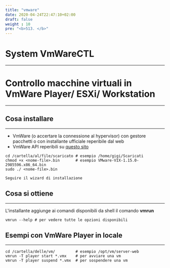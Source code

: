 ```yaml
---
title: "vmware"
date: 2020-04-24T22:47:10+02:00
draft: false
weight : 10
pre: "<b>513. </b>"
--- 
```


# System VmWareCTL

---

# Controllo macchine virtuali in VmWare Player/ ESXi/ Workstation

---

## Cosa installare

---

- VmWare (o accertare la connessione al hypervisor) con gestore pacchetti o con installante ufficiale reperibile dal web
- VmWare API reperibili su [questo sito](https://www.vmware.com/support/developer/vix-api/)

```
cd /cartella/al/file/scaricato # esempio /home/gigi/Scaricati
chmod +x <nome-file>.bin       # esempio VMware-VIX-1.15.0-2985596.x86_64.bin
sudo ./ <nome-file>.bin

Seguire il wizard di installazione
```

## Cosa si ottiene

---

L'installante aggiunge ai comandi disponibili da shell il comando **vmrun**

```
vmrun --help # per vedere tutte le opzioni disponibili
```

## Esempi con VmWare Player in locale

---

```
cd /cartella/delle/vm/         # esempio /opt/vm/server-web
vmrun -T player start *.vmx    # per avviare una vm
vmrun -T player suspend *.vmx  # per sospendere una vm
```

